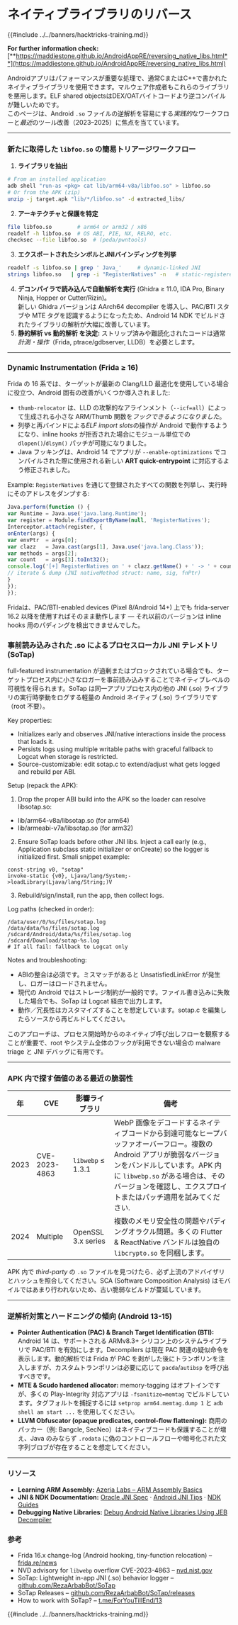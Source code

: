 # ネイティブライブラリのリバース

{{#include ../../banners/hacktricks-training.md}}


**For further information check:** [**https://maddiestone.github.io/AndroidAppRE/reversing_native_libs.html**](https://maddiestone.github.io/AndroidAppRE/reversing_native_libs.html)

Androidアプリはパフォーマンスが重要な処理で、通常CまたはC++で書かれたネイティブライブラリを使用できます。マルウェア作成者もこれらのライブラリを悪用します。ELF shared objectsはDEX/OATバイトコードより逆コンパイルが難しいためです。  
このページは、Android `.so` ファイルの逆解析を容易にする*実践的*なワークフローと*最近*のツール改善（2023–2025）に焦点を当てています。

---

### 新たに取得した `libfoo.so` の簡易トリアージワークフロー

1. **ライブラリを抽出**
```bash
# From an installed application
adb shell "run-as <pkg> cat lib/arm64-v8a/libfoo.so" > libfoo.so
# Or from the APK (zip)
unzip -j target.apk "lib/*/libfoo.so" -d extracted_libs/
```
2. **アーキテクチャと保護を特定**
```bash
file libfoo.so        # arm64 or arm32 / x86
readelf -h libfoo.so  # OS ABI, PIE, NX, RELRO, etc.
checksec --file libfoo.so  # (peda/pwntools)
```
3. **エクスポートされたシンボルとJNIバインディングを列挙**
```bash
readelf -s libfoo.so | grep ' Java_'     # dynamic-linked JNI
strings libfoo.so   | grep -i "RegisterNatives" -n   # static-registered JNI
```
4. **デコンパイラで読み込んで自動解析を実行** (Ghidra ≥ 11.0, IDA Pro, Binary Ninja, Hopper or Cutter/Rizin)。  
新しい Ghidra バージョンは AArch64 decompiler を導入し、PAC/BTI スタブや MTE タグを認識するようになったため、Android 14 NDK でビルドされたライブラリの解析が大幅に改善しています。
5. **静的解析 vs 動的解析 を決定:** ストリップ済みや難読化されたコードは通常*計測・操作*（Frida, ptrace/gdbserver, LLDB）を必要とします。

---

### Dynamic Instrumentation (Frida ≥ 16)

Frida の 16 系では、ターゲットが最新の Clang/LLD 最適化を使用している場合に役立つ、Android 固有の改善がいくつか導入されました:

* `thumb-relocator` は、LLD の攻撃的なアラインメント（`--icf=all`）によって生成される小さな ARM/Thumb 関数を*フックできるようになりました*。
* 列挙と再バインドによる*ELF import slots*の操作が Android で動作するようになり、inline hooks が拒否された場合にモジュール単位での `dlopen()`/`dlsym()` パッチが可能になりました。
* Java フッキングは、Android 14 でアプリが `--enable-optimizations` でコンパイルされた際に使用される新しい **ART quick-entrypoint** に対応するよう修正されました。

Example: `RegisterNatives` を通じて登録されたすべての関数を列挙し、実行時にそのアドレスをダンプする:
```javascript
Java.perform(function () {
var Runtime = Java.use('java.lang.Runtime');
var register = Module.findExportByName(null, 'RegisterNatives');
Interceptor.attach(register, {
onEnter(args) {
var envPtr  = args[0];
var clazz   = Java.cast(args[1], Java.use('java.lang.Class'));
var methods = args[2];
var count   = args[3].toInt32();
console.log('[+] RegisterNatives on ' + clazz.getName() + ' -> ' + count + ' methods');
// iterate & dump (JNI nativeMethod struct: name, sig, fnPtr)
}
});
});
```
Fridaは、PAC/BTI-enabled devices (Pixel 8/Android 14+) 上でも frida-server 16.2 以降を使用すればそのまま動作します — それ以前のバージョンは inline hooks 用のパディングを検出できませんでした。

### 事前読み込みされた .so によるプロセスローカル JNI テレメトリ (SoTap)

full-featured instrumentation が過剰またはブロックされている場合でも、ターゲットプロセス内に小さなロガーを事前読み込みすることでネイティブレベルの可視性を得られます。SoTap は同一アプリプロセス内の他の JNI (.so) ライブラリの実行時挙動をログする軽量の Android ネイティブ (.so) ライブラリです（root 不要）。

Key properties:
- Initializes early and observes JNI/native interactions inside the process that loads it.
- Persists logs using multiple writable paths with graceful fallback to Logcat when storage is restricted.
- Source-customizable: edit sotap.c to extend/adjust what gets logged and rebuild per ABI.

Setup (repack the APK):
1) Drop the proper ABI build into the APK so the loader can resolve libsotap.so:
- lib/arm64-v8a/libsotap.so (for arm64)
- lib/armeabi-v7a/libsotap.so (for arm32)
2) Ensure SoTap loads before other JNI libs. Inject a call early (e.g., Application subclass static initializer or onCreate) so the logger is initialized first. Smali snippet example:
```smali
const-string v0, "sotap"
invoke-static {v0}, Ljava/lang/System;->loadLibrary(Ljava/lang/String;)V
```
3) Rebuild/sign/install, run the app, then collect logs.

Log paths (checked in order):
```
/data/user/0/%s/files/sotap.log
/data/data/%s/files/sotap.log
/sdcard/Android/data/%s/files/sotap.log
/sdcard/Download/sotap-%s.log
# If all fail: fallback to Logcat only
```
Notes and troubleshooting:
- ABIの整合は必須です。ミスマッチがあると UnsatisfiedLinkError が発生し、ロガーはロードされません。
- 現代の Android ではストレージ制約が一般的です。ファイル書き込みに失敗した場合でも、SoTap は Logcat 経由で出力します。
- 動作／冗長性はカスタマイズすることを想定しています。sotap.c を編集したらソースから再ビルドしてください。

このアプローチは、プロセス開始時からのネイティブ呼び出しフローを観察することが重要で、root やシステム全体のフックが利用できない場合の malware triage と JNI デバッグに有用です。

---

### APK 内で探す価値のある最近の脆弱性

| 年 | CVE | 影響ライブラリ | 備考 |
|------|-----|------------------|-------|
|2023|CVE-2023-4863|`libwebp` ≤ 1.3.1|WebP 画像をデコードするネイティブコードから到達可能なヒープバッファオーバーフロー。複数の Android アプリが脆弱なバージョンをバンドルしています。APK 内に `libwebp.so` がある場合は、そのバージョンを確認し、エクスプロイトまたはパッチ適用を試みてください.| |
|2024|Multiple|OpenSSL 3.x series|複数のメモリ安全性の問題やパディングオラクル問題。多くの Flutter & ReactNative バンドルは独自の `libcrypto.so` を同梱します。|

APK 内で *third-party* の `.so` ファイルを見つけたら、必ず上流のアドバイザリとハッシュを照合してください。SCA (Software Composition Analysis) はモバイルではあまり行われないため、古い脆弱なビルドが蔓延しています。

---

### 逆解析対策とハードニングの傾向 (Android 13-15)

* **Pointer Authentication (PAC) & Branch Target Identification (BTI):** Android 14 は、サポートされる ARMv8.3+ シリコン上のシステムライブラリで PAC/BTI を有効にします。Decompilers は現在 PAC 関連の疑似命令を表示します。動的解析では Frida が PAC を剥がした後にトランポリンを注入しますが、カスタムトランポリンは必要に応じて `pacda`/`autibsp` を呼び出すべきです。
* **MTE & Scudo hardened allocator:** memory-tagging はオプトインですが、多くの Play-Integrity 対応アプリは `-fsanitize=memtag` でビルドしています。タグフォルトを捕捉するには `setprop arm64.memtag.dump 1` と `adb shell am start ...` を使用してください。
* **LLVM Obfuscator (opaque predicates, control-flow flattening):** 商用のパッカー（例: Bangcle, SecNeo）はネイティブコードも保護することが増え、Java のみならず `.rodata` に偽のコントロールフローや暗号化された文字列ブロブが存在することを想定してください。

---

### リソース

- **Learning ARM Assembly:** [Azeria Labs – ARM Assembly Basics](https://azeria-labs.com/writing-arm-assembly-part-1/)
- **JNI & NDK Documentation:** [Oracle JNI Spec](https://docs.oracle.com/javase/7/docs/technotes/guides/jni/spec/jniTOC.html) · [Android JNI Tips](https://developer.android.com/training/articles/perf-jni) · [NDK Guides](https://developer.android.com/ndk/guides/)
- **Debugging Native Libraries:** [Debug Android Native Libraries Using JEB Decompiler](https://medium.com/@shubhamsonani/how-to-debug-android-native-libraries-using-jeb-decompiler-eec681a22cf3)

### 参考

- Frida 16.x change-log (Android hooking, tiny-function relocation) – [frida.re/news](https://frida.re/news/)
- NVD advisory for `libwebp` overflow CVE-2023-4863 – [nvd.nist.gov](https://nvd.nist.gov/vuln/detail/CVE-2023-4863)
- SoTap: Lightweight in-app JNI (.so) behavior logger – [github.com/RezaArbabBot/SoTap](https://github.com/RezaArbabBot/SoTap)
- SoTap Releases – [github.com/RezaArbabBot/SoTap/releases](https://github.com/RezaArbabBot/SoTap/releases)
- How to work with SoTap? – [t.me/ForYouTillEnd/13](https://t.me/ForYouTillEnd/13)

{{#include ../../banners/hacktricks-training.md}}
